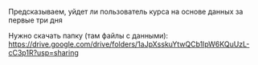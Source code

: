 Предсказываем, уйдет ли пользователь  курса на основе данных за первые три дня

Нужно скачать папку (там файлы с данными):
https://drive.google.com/drive/folders/1aJpXsskuYtwQCb1lpW6KQuUzL-cC3p1R?usp=sharing
